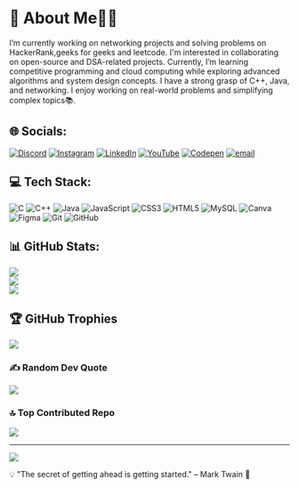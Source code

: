 # 💫 About Me👩‍💻
I’m currently working on networking projects and solving problems on HackerRank,geeks for geeks and leetcode. I'm interested in collaborating on open-source and DSA-related projects. Currently, I’m learning competitive programming and cloud computing while exploring advanced algorithms and system design concepts. I have a strong grasp of C++, Java, and networking. I enjoy working on real-world problems and simplifying complex topics📚.

 ## 🌐 Socials:
[![Discord](https://img.shields.io/badge/Discord-%237289DA.svg?logo=discord&logoColor=white)](https://discord.gg/anveshasharma0941) [![Instagram](https://img.shields.io/badge/Instagram-%23E4405F.svg?logo=Instagram&logoColor=white)](https://instagram.com/anvesha7973) [![LinkedIn](https://img.shields.io/badge/LinkedIn-%230077B5.svg?logo=linkedin&logoColor=white)](https://linkedin.com/in/anvesha-s-412908293) [![YouTube](https://img.shields.io/badge/YouTube-%23FF0000.svg?logo=YouTube&logoColor=white)](https://youtube.com/@@anveshasharma2626) [![Codepen](https://img.shields.io/badge/Codepen-000000?logo=codepen&logoColor=white)](https://codepen.io/Anvesha-Sharma-the-builder) [![email](https://img.shields.io/badge/Email-D14836?logo=gmail&logoColor=white)](mailto:sharmaanvesha905@gmail.com) 

 ## 💻 Tech Stack:
![C](https://img.shields.io/badge/c-%2300599C.svg?style=flat&logo=c&logoColor=white) ![C++](https://img.shields.io/badge/c++-%2300599C.svg?style=flat&logo=c%2B%2B&logoColor=white) ![Java](https://img.shields.io/badge/java-%23ED8B00.svg?style=flat&logo=openjdk&logoColor=white) ![JavaScript](https://img.shields.io/badge/javascript-%23323330.svg?style=flat&logo=javascript&logoColor=%23F7DF1E) ![CSS3](https://img.shields.io/badge/css3-%231572B6.svg?style=flat&logo=css3&logoColor=white) ![HTML5](https://img.shields.io/badge/html5-%23E34F26.svg?style=flat&logo=html5&logoColor=white) ![MySQL](https://img.shields.io/badge/mysql-4479A1.svg?style=flat&logo=mysql&logoColor=white) ![Canva](https://img.shields.io/badge/Canva-%2300C4CC.svg?style=flat&logo=Canva&logoColor=white) ![Figma](https://img.shields.io/badge/figma-%23F24E1E.svg?style=flat&logo=figma&logoColor=white) ![Git](https://img.shields.io/badge/git-%23F05033.svg?style=flat&logo=git&logoColor=white) ![GitHub](https://img.shields.io/badge/github-%23121011.svg?style=flat&logo=github&logoColor=white)

  ## 📊 GitHub Stats:
![](https://github-readme-stats.vercel.app/api?username=Code-with-anvesha&theme=dark&hide_border=false&include_all_commits=true&count_private=false)<br/>
![](https://nirzak-streak-stats.vercel.app/?user=Code-with-anvesha&theme=dark&hide_border=false)<br/>
![](https://github-readme-stats.vercel.app/api/top-langs/?username=Code-with-anvesha&theme=dark&hide_border=false&include_all_commits=true&count_private=false&layout=compact)

## 🏆 GitHub Trophies
![](https://github-profile-trophy.vercel.app/?username=Code-with-anvesha&theme=default&no-frame=false&no-bg=true&margin-w=4)

### ✍️ Random Dev Quote
![](https://quotes-github-readme.vercel.app/api?type=horizontal&theme=merko)

### 🔝 Top Contributed Repo
![](https://github-contributor-stats.vercel.app/api?username=Code-with-anvesha&limit=5&theme=github_dark&combine_all_yearly_contributions=true)

---
[![](https://visitcount.itsvg.in/api?id=Code-with-anvesha&icon=6&color=0)](https://visitcount.itsvg.in)


 💡 "The secret of getting ahead is getting started." – Mark Twain 🚀
